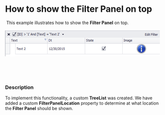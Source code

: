 # How to show the Filter Panel on top


<p> This example illustrates how to show the <strong>Filter Panel</strong> on top. <br><br><img src="https://raw.githubusercontent.com/DevExpress-Examples/how-to-show-the-filter-panel-on-top-t323677/15.1.8+/media/23264c9d-ad41-11e5-80bf-00155d62480c.png"><br><br></p>
<p><br><br></p>


<h3>Description</h3>

To implement this functionality, a custom&nbsp;<strong>TreeList</strong>&nbsp;was created. We have added a custom&nbsp;<strong>FilterPanelLocation</strong>&nbsp;property to determine at what location the<strong>&nbsp;Filter Panel</strong>&nbsp;should be shown.

<br/>


